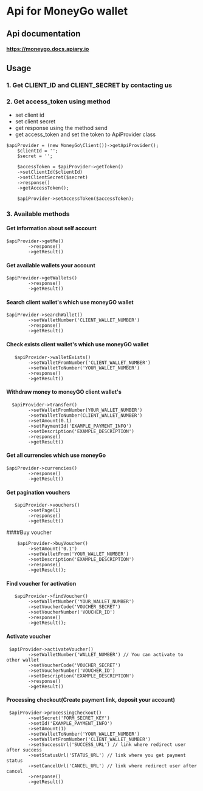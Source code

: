 # Api for MoneyGo wallet

## Api documentation

#### https://moneygo.docs.apiary.io

## Usage 

### 1. Get CLIENT_ID and CLIENT_SECRET by contacting us
### 2. Get access_token using method
  - set client id
  - set client secret
  - get response using the method send
  - get access_token and set the token to ApiProvider class 

``` 
$apiProvider = (new MoneyGo\Client())->getApiProvider();
    $clientId = '';
    $secret = '';
    
    $accessToken = $apiProvider->getToken()
    ->setClientId($clientId)
    ->setClientSecret($secret)
    ->response()
    ->getAccessToken();
    
    $apiProvider->setAccessToken($accessToken);    
```
### 3. Available methods
#### Get information about self account
```
$apiProvider->getMe()
        ->response()
        ->getResult()
```
#### Get available wallets your account
```     
$apiProvider->getWallets()
        ->response()
        ->getResult()
```
#### Search client wallet's which use moneyGO wallet
```
$apiProvider->searchWallet()
        ->setWalletNumber('CLIENT_WALLET_NUMBER')
        ->response()
        ->getResult()
```
#### Check exists client wallet's which use moneyGO wallet
```   
   $apiProvider->walletExists()
        ->setWalletFromNumber('CLIENT_WALLET_NUMBER')
        ->setWalletToNumber('YOUR_WALLET_NUMBER')
        ->response()
        ->getResult()
```
#### Withdraw money to moneyGO client wallet's
```  
  $apiProvider->transfer()
        ->setWalletFromNumber(YOUR_WALLET_NUMBER')
        ->setWalletToNumber(CLIENT_WALLET_NUMBER')
        ->setAmount(0.1)
        ->setPaymentId('EXAMPLE_PAYMENT_INFO')
        ->setDescription('EXAMPLE_DESCRIPTION')
        ->response()
        ->getResult()
```
#### Get all currencies which use moneyGo
```
$apiProvider->currencies()
        ->response()
        ->getResult()
```
#### Get pagination vouchers
```   
   $apiProvider->vouchers()
        ->setPage(1)
        ->response()
        ->getResult()
```
####Buy voucher
```    
    $apiProvider->buyVoucher()
        ->setAmount('0.1')
        ->setWalletFrom('YOUR_WALLET_NUMBER')
        ->setDescription('EXAMPLE_DESCRIPTION')
        ->response()
        ->getResult();
```
#### Find voucher for activation
```   
   $apiProvider->findVoucher()
        ->setWalletNumber('YOUR_WALLET_NUMBER')
        ->setVoucherCode('VOUCHER_SECRET')
        ->setVoucherNumber('VOUCHER_ID')
        ->response()
        ->getResult();
```
#### Activate voucher
``` 
 $apiProvider->activateVoucher()
        ->setWalletNumber('WALLET_NUMBER') // You can activate to other wallet
        ->setVoucherCode('VOUCHER_SECRET')
        ->setVoucherNumber('VOUCHER_ID')
        ->setDescription('EXAMPLE_DESCRIPTION')
        ->response()
        ->getResult()
```
#### Processing checkout(Create payment link, deposit your account)
``` 
 $apiProvider->processingCheckout()
        ->setSecret('FORM_SECRET_KEY')
        ->setId('EXAMPLE_PAYMENT_INFO')
        ->setAmount(1)
        ->setWalletToNumber('YOUR_WALLET_NUMBER')
        ->setWalletFromNumber('CLIENT_WALLET_NUMBER')
        ->setSuccessUrl('SUCCESS_URL') // link where redirect user after success
        ->setStatusUrl('STATUS_URL') // link where you get payment status
        ->setCancelUrl('CANCEL_URL') // link where redirect user after cancel
        ->response()
        ->getResult()
```
